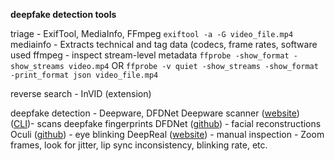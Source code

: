 **deepfake detection tools**

triage - ExifTool, MediaInfo, FFmpeg
	`exiftool -a -G video_file.mp4`
	mediainfo - Extracts technical and tag data (codecs, frame rates, software used
	ffmpeg - inspect stream-level metadata
	`ffprobe -show_format -show_streams video.mp4`
	OR
	`ffprobe -v quiet -show_streams -show_format -print_format json video_file.mp4`
		
reverse search - InVID (extension)

deepfake detection - Deepware, DFDNet
	Deepware scanner ([website](https://scanner.deepware.ai/))  ([CLI](https://github.com/Hook35/deepfake-scanner))-   scans deepfake fingerprints
	DFDNet ([github](https://github.com/csxmli2016/DFDNet)) - facial reconstructions
	Oculi  ([github](https://github.com/yuezunli/WIFS2018_In_Ictu_Oculi)) -  eye blinking
	DeepReal ([website](https://deepfakes.real-ai.cn/)) - 
manual inspection - Zoom frames, look for jitter, lip sync inconsistency, blinking rate, etc.

